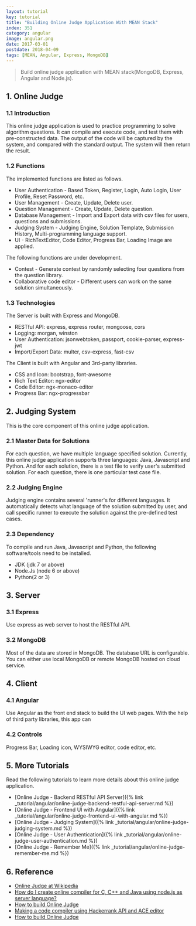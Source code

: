 ```yaml
---
layout: tutorial
key: tutorial
title: "Building Online Judge Application With MEAN Stack"
index: 351
category: angular
image: angular.png
date: 2017-03-01
postdate: 2018-04-09
tags: [MEAN, Angular, Express, MongoDB]
---
```


> Build online judge application with MEAN stack(MongoDB, Express, Angular and Node.js).

## 1. Online Judge
### 1.1 Introduction
This online judge application is used to practice programming to solve algorithm questions. It can compile and execute code, and test them with pre-constructed data. The output of the code will be captured by the system, and compared with the standard output. The system will then return the result.
### 1.2 Functions
The implemented functions are listed as follows.
* User Authentication - Based Token, Register, Login, Auto Login, User Profile, Reset Password, etc.
* User Management - Create, Update, Delete user.
* Question Management - Create, Update, Delete question.
* Database Management - Import and Export data with csv files for users, questions and submissions.
* Judging System - Judging Engine, Solution Template, Submission History, Multi-programming language support.
* UI - RichTextEditor, Code Editor, Progress Bar, Loading Image are applied.

The following functions are under development.
* Contest - Generate contest by randomly selecting four questions from the question library.
* Collaborative code editor - Different users can work on the same solution simultaneously.

### 1.3 Technologies
The Server is built with Express and MongoDB.
* RESTful API: express, express router, mongoose, cors
* Logging: morgan, winston
* User Authentication: jsonwebtoken, passport, cookie-parser, express-jwt
* Import/Export Data: multer, csv-express, fast-csv

The Client is built with Angular and 3rd-party libraries.
* CSS and Icon: bootstrap, font-awesome
* Rich Text Editor: ngx-editor
* Code Editor: ngx-monaco-editor
* Progress Bar: ngx-progressbar

## 2. Judging System
This is the core component of this online judge application.
### 2.1 Master Data for Solutions
For each question, we have multiple language specified solution. Currently, this online judge application supports three languages: Java, Javascript and Python. And for each solution, there is a test file to verify user's submitted solution. For each question, there is one particular test case file.
### 2.2 Judging Engine
Judging engine contains several 'runner's for different languages. It automatically detects what language of the solution submitted by user, and call specific runner to execute the solution against the pre-defined test cases.
### 2.3 Dependency
To compile and run Java, Javascript and Python, the following software/tools need to be installed.
* JDK (jdk 7 or above)
* Node.Js (node 6 or above)
* Python(2 or 3)

## 3. Server
### 3.1 Express
Use express as web server to host the RESTful API.
### 3.2 MongoDB
Most of the data are stored in MongoDB. The database URL is configurable. You can either use local MongoDB or remote MongoDB hosted on cloud service.

## 4. Client
### 4.1 Angular
Use Angular as the front end stack to build the UI web pages. With the help of third party libraries, this app can
### 4.2 Controls
Progress Bar, Loading icon, WYSIWYG editor, code editor, etc.

## 5. More Tutorials
Read the following tutorials to learn more details about this online judge application.
* [Online Judge - Backend RESTful API Server]({% link _tutorial/angular/online-judge-backend-restful-api-server.md %})
* [Online Judge - Frontend UI with Angular]({% link _tutorial/angular/online-judge-frontend-ui-with-angular.md %})
* [Online Judge - Judging System]({% link _tutorial/angular/online-judge-judging-system.md %})
* [Online Judge - User Authentication]({% link _tutorial/angular/online-judge-user-authentication.md %})
* [Online Judge - Remember Me]({% link _tutorial/angular/online-judge-remember-me.md %})

## 6. Reference
* [Online Judge at Wikipedia](https://en.wikipedia.org/wiki/Online_judge)
* [How do I create online compiler for C, C++ and Java using node.js as server language?](https://www.quora.com/How-do-I-create-online-compiler-for-C-C++-and-Java-using-node-js-as-server-language)
* [How to build Online Judge](https://www.zhihu.com/question/20343652)
* [Making a code compiler using Hackerrank API and ACE editor](http://blog.arpitdubey.com/making-a-code-compiler-using-hackerrank-api-and-ace-editor/)
* [How to build Online Judge](https://www.zhihu.com/question/20343652)
